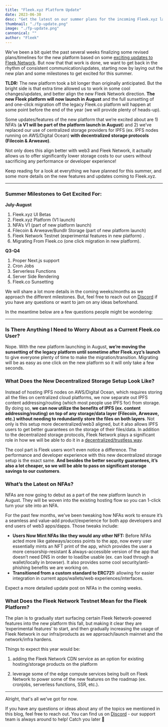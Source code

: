 ```yaml
---
title: "Fleek.xyz Platform Update"
date: 2023-06-30
desc: "Get the latest on our summer plans for the incoming Fleek.xyz launch, from NFAs, to Fleek.co Sunsetting, new features, and more!"
thumbnail: "./fp-update.png"
image: "./fp-update.png"
cannonical: ""
author: "Fleek"
---
```


We’ve been a bit quiet the past several weeks finalizing some revised plans/timelines for the new platform based on some [exciting updates to Fleek Network](https://blog.fleek.network/post/fleek-network-milestones-update). But now that that work is done, we want to get back in the rhythm of consistent communication/updates, starting now by laying out the new plan and some milestones to get excited for this summer.

**TLDR:** The new platform took a bit longer than originally anticipated. But the bright side is that extra time allowed us to work in some cool changes/updates, and better align the new Fleek Network direction. **The new Fleek platform will now launch in August** and the full sunsetting of and one-click migration off the legacy Fleek.co platform will happen at some point before the end of the year (we will provide plenty of heads-up).

Some updates/features of the new platform that we’re excited about are 1) NFA’s (**a V1 will be part of the platform launch in August**) and 2) we’ve replaced our use of centralized storage providers for IPFS (ex. IPFS nodes running on AWS/Digital Ocean) **with decentralized storage protocols (Filecoin & Arweave)**. 

Not only does this align better with web3 and Fleek Network, it actually allows us to offer significantly lower storage costs to our users without sacrificing any performance or developer experience!

Keep reading for a look at everything we have planned for this summer, and some more details on the new features and updates coming to Fleek.xyz.

---

### Summer Milestones to Get Excited For:

**July-August**

1. Fleek.xyz UI Betas
2. Fleek.xyz Platform (V1 launch)
3. NFA’s V1 (part of new platform launch)
4. Filecoin & Arweave/Bundlr Storage (part of new platform launch)
5. Fleek Network Testnet (experimental features in new platform) .
6. Migrating From Fleek.co (one click migration in new platform).

**Q3-Q4**

1. Proper Next.js support
2. Cron Jobs
3. Serverless Functions
4. Server Side Rendering
5. Fleek.co Sunsetting

We will share a lot more details in the coming weeks/months as we approach the different milestones. But, feel free to reach out on [Discord](https://discord.gg/fleek) if you have any questions or want to jam on any ideas beforehand.

In the meantime below are a few questions people might be wondering:

---

### Is There Anything I Need to Worry About as a Current Fleek.co User?

Nope. With the new platform launching in August, **we’re moving the sunsetting of the legacy platform until sometime after Fleek.xyz’s launch** to give everyone plenty of time to make the migration/transition. Migrating will be as easy as one click on the new platform so it will only take a few seconds.

### What Does the New Decentralized Storage Setup Look Like?

Instead of hosting IPFS nodes on AWS/Digital Ocean, which requires storing all the files on centralized cloud platforms, we now separate out IPFS content addressing/routing (which most people use IPFS for) from storage. By doing so, **we can now utilize the benefits of IPFS (ex. content addressing/routing) on top of any storage/data layer (Filecoin, Arweave, etc.) without needing to redundantly store the files on both layers**. Not only is this setup more decentralized/web3 aligned, but it also allows IPFS users to get better guarantees on the storage of their files/data. In addition to the decentralized storage protocols, Fleek Network plays a significant role in how we will be able to do it in a [decentralized/trustless way](https://blog.fleek.network/post/how-fleek-network-helps-decentralize-ipfs/).

The cool part is Fleek users won’t even notice a difference. The performance and developer experience with this new decentralized storage setup is the exact same. **And besides the better security guarantees, it’s also a lot cheaper, so we will be able to pass on significant storage savings to our customers**.

### What’s the Latest on NFAs?

NFAs are now going to debut as a part of the new platform launch in August. They will be woven into the existing hosting flow so you can 1-click turn your site into an NFA. 

For the past few months, we've been tweaking how NFAs work to ensure it’s a seamless and value-add product/experience for both app developers and end users of web3 apps/dapps. Those tweaks include:

- **Users Now Mint NFAs like they would any other NFT:** Before NFAs acted more like gateways/access points to the app, now every user essentially mints an NFT print of the app, which provides the user a more censorship-resistant & always-accessible version of the app that doesn’t need DNS in order to load/be usable (ex. can load through a wallet/locally in browser). It also provides some cool security/anti-phishing benefits we are working on.
- **Transitioned from a custom standard to ERC721:** allowing for easier integration in current apps/wallets/web experiences/interfaces.

Expect a more detailed update post on NFAs in the coming weeks.

### What Does the Fleek Network Testnet Mean for the Fleek Platform?

The plan is to gradually start surfacing certain Fleek Network-powered features into the new platform this fall, but making it clear they are ‘experimental features’ to start, and then gradually increasing the usage of Fleek Network in our infra/products as we approach/launch mainnet and the network/infra hardens.

Things to expect this year would be:

1) adding the Fleek Network CDN service as an option for existing hosting/storage products on the platform

2) leverage some of the edge compute services being built on Fleek Network to power some of the new features on the roadmap (ex. cronjobs, serverless functions, SSR, etc.).

---

Alright, that's all we’ve got for now.

If you have any questions or ideas about any of the topics we mentioned in this blog, feel free to reach out. You can find us on [Discord](https://discord.gg/fleek) - our support team is always around to help! Catch you later 🤙